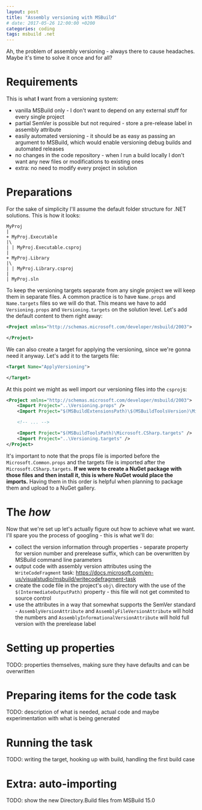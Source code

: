 ```yaml
---
layout: post
title: "Assembly versioning with MSBuild"
# date: 2017-05-26 12:00:00 +0200
categories: coding
tags: msbuild .net
---
```


Ah, the problem of assembly versioning - always there to cause headaches. Maybe it's time to solve it once and for all?

# Requirements
This is what **I** want from a versioning system:

- vanilla MSBuild only - I don't want to depend on any external stuff for every single project
- partial SemVer is possible but not required - store a pre-release label in assembly attribute
- easily automated versioning - it should be as easy as passing an argument to MSBuild, which would enable versioning debug builds and automated releases
- no changes in the code repository - when I run a build locally I don't want any new files or modifications to existing ones
- extra: no need to modify every project in solution

# Preparations
For the sake of simplicity I'll assume the default folder structure for .NET solutions. This is how it looks:

```
MyProj
|
+ MyProj.Executable
|\
| | MyProj.Executable.csproj
|
+ MyProj.Library
|\
| | MyProj.Library.csproj
|
| MyProj.sln
```

To keep the versioning targets separate from any single project we will keep them in separate files.
A common practice is to have `Name.props` and `Name.targets` files so we will do that.
This means we have to add `Versioning.props` and `Versioning.targets` on the solution level. Let's add the default content to them right away:

```xml
<Project xmlns="http://schemas.microsoft.com/developer/msbuild/2003">

</Project>
```

We can also create a target for applying the versioning, since we're gonna need it anyway. Let's add it to the targets file:

```xml
<Target Name="ApplyVersioning">

</Target>
```

At this point we might as well import our versioning files into the `csproj`s:

```xml
<Project xmlns="http://schemas.microsoft.com/developer/msbuild/2003">
    <Import Project="..\Versioning.props" />
    <Import Project="$(MSBuildExtensionsPath)\$(MSBuildToolsVersion)\Microsoft.Common.props" Condition="Exists('$(MSBuildExtensionsPath)\$(MSBuildToolsVersion)\Microsoft.Common.props')" />

    <!-- ... -->

    <Import Project="$(MSBuildToolsPath)\Microsoft.CSharp.targets" />
    <Import Project="..\Versioning.targets" />
</Project>
```

It's important to note that the props file is imported before the `Microsoft.Common.props` and the targets file is imported after the `Microsoft.CSharp.targets`.
**If we were to create a NuGet package with those files and then install it, this is where NuGet would place the imports.**
Having them in this order is helpful when planning to package them and upload to a NuGet gallery.

# The *how*
Now that we're set up let's actually figure out how to achieve what we want. I'll spare you the process of googling - this is what we'll do:

- collect the version information through properties - separate property for version number and prerelease suffix, which can be overwritten by MSBuild command line parameters
- output code with assembly version attributes using the `WriteCodeFragment` task: <https://docs.microsoft.com/en-us/visualstudio/msbuild/writecodefragment-task>
- create the code file in the project's `obj\` directory with the use of the `$(IntermediateOutputPath)` property - this file will not get commited to source control
- use the attributes in a way that somewhat supports the SemVer standard - `AssemblyVersionAttribute` and `AssemblyFileVersionAttribute` will hold the numbers and `AssemblyInformationalVersionAttribute` will hold full version with the prerelease label

# Setting up properties
TODO: properties themselves, making sure they have defaults and can be overwritten

# Preparing items for the code task
TODO: description of what is needed, actual code and maybe experimentation with what is being generated

# Running the task
TODO: writing the target, hooking up with build, handling the first build case

# Extra: auto-importing
TODO: show the new Directory.Build files from MSBuild 15.0
